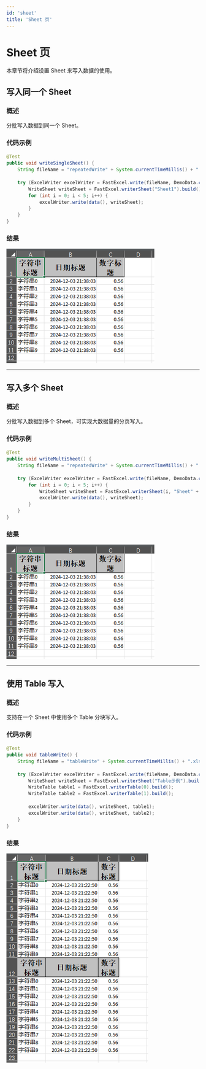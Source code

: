 ```yaml
---
id: 'sheet'
title: 'Sheet 页'
---
```


# Sheet 页

本章节将介绍设置 Sheet 来写入数据的使用。

## 写入同一个 Sheet

### 概述

分批写入数据到同一个 Sheet。

### 代码示例

```java
@Test
public void writeSingleSheet() {
    String fileName = "repeatedWrite" + System.currentTimeMillis() + ".xlsx";

    try (ExcelWriter excelWriter = FastExcel.write(fileName, DemoData.class).build()) {
        WriteSheet writeSheet = FastExcel.writerSheet("Sheet1").build();
        for (int i = 0; i < 5; i++) {
            excelWriter.write(data(), writeSheet);
        }
    }
}
```

### 结果

![img](/img/docs/write/repeatedWrite.png)

---

## 写入多个 Sheet

### 概述

分批写入数据到多个 Sheet，可实现大数据量的分页写入。

### 代码示例

```java
@Test
public void writeMultiSheet() {
    String fileName = "repeatedWrite" + System.currentTimeMillis() + ".xlsx";

    try (ExcelWriter excelWriter = FastExcel.write(fileName, DemoData.class).build()) {
        for (int i = 0; i < 5; i++) {
            WriteSheet writeSheet = FastExcel.writerSheet(i, "Sheet" + i).build();
            excelWriter.write(data(), writeSheet);
        }
    }
}
```

### 结果

![img](/img/docs/write/repeatedWrite.png)

---

## 使用 Table 写入

### 概述

支持在一个 Sheet 中使用多个 Table 分块写入。

### 代码示例

```java
@Test
public void tableWrite() {
    String fileName = "tableWrite" + System.currentTimeMillis() + ".xlsx";

    try (ExcelWriter excelWriter = FastExcel.write(fileName, DemoData.class).build()) {
        WriteSheet writeSheet = FastExcel.writerSheet("Table示例").build();
        WriteTable table1 = FastExcel.writerTable(0).build();
        WriteTable table2 = FastExcel.writerTable(1).build();

        excelWriter.write(data(), writeSheet, table1);
        excelWriter.write(data(), writeSheet, table2);
    }
}
```

### 结果

![img](/img/docs/write/tableWrite.png)

